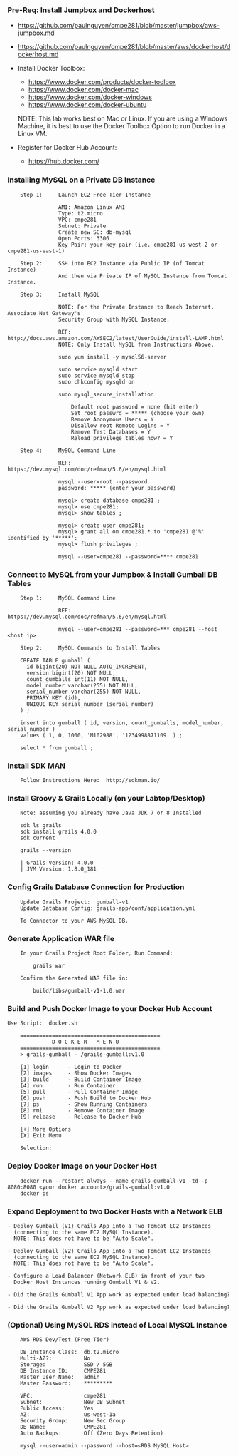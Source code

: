 

### Pre-Req:  Install Jumpbox and Dockerhost

- https://github.com/paulnguyen/cmpe281/blob/master/jumpbox/aws-jumpbox.md
- https://github.com/paulnguyen/cmpe281/blob/master/aws/dockerhost/dockerhost.md

- Install Docker Toolbox: 

    - https://www.docker.com/products/docker-toolbox
    - https://www.docker.com/docker-mac
    - https://www.docker.com/docker-windows
    - https://www.docker.com/docker-ubuntu

    NOTE:  This lab works best on Mac or Linux. 
    If you are using a Windows Machine, it is best to use
    the Docker Toolbox Option to run Docker in a Linux VM. 

- Register for Docker Hub Account:

    - https://hub.docker.com/


### Installing MySQL on a Private DB Instance

```
    Step 1:     Launch EC2 Free-Tier Instance
    
                AMI: Amazon Linux AMI
                Type: t2.micro 
                VPC: cmpe281
                Subnet: Private
                Create new SG: db-mysql
                Open Ports: 3306
                Key Pair: your key pair (i.e. cmpe281-us-west-2 or cmpe281-us-east-1)
                
    Step 2:     SSH into EC2 Instance via Public IP (of Tomcat Instance)
                And then via Private IP of MySQL Instance from Tomcat Instance.

    Step 3:     Install MySQL 

                NOTE: For the Private Instance to Reach Internet.  Associate Nat Gateway's
                Security Group with MySQL Instance.
    
                REF:  http://docs.aws.amazon.com/AWSEC2/latest/UserGuide/install-LAMP.html
                NOTE: Only Install MySQL from Instructions Above.
                
                sudo yum install -y mysql56-server 
                
                sudo service mysqld start
                sudo service mysqld stop
                sudo chkconfig mysqld on
                
                sudo mysql_secure_installation
                    
                    Default root password = none (hit enter)
                    Set root passwrd = ***** (choose your own)
                    Remove Anonymous Users = Y
                    Disallow root Remote Logins = Y
                    Remove Test Databases = Y
                    Reload privilege tables now? = Y
                
    Step 4:     MySQL Command Line
    
                REF: https://dev.mysql.com/doc/refman/5.6/en/mysql.html
                                
                mysql --user=root --password
                password: ***** (enter your password)

                mysql> create database cmpe281 ;
                mysql> use cmpe281;
                mysql> show tables ;

                mysql> create user cmpe281;
                mysql> grant all on cmpe281.* to 'cmpe281'@'%' identified by '*****';
                mysql> flush privileges ; 

                mysql --user=cmpe281 --password=**** cmpe281
```            

### Connect to MySQL from your Jumpbox & Install Gumball DB Tables

```
    Step 1:     MySQL Command Line
    
                REF: https://dev.mysql.com/doc/refman/5.6/en/mysql.html
                
                mysql --user=cmpe281 --password=*** cmpe281 --host <host ip>              

    Step 2:     MySQL Commands to Install Tables

    CREATE TABLE gumball (
      id bigint(20) NOT NULL AUTO_INCREMENT,
      version bigint(20) NOT NULL,
      count_gumballs int(11) NOT NULL,
      model_number varchar(255) NOT NULL,
      serial_number varchar(255) NOT NULL,
      PRIMARY KEY (id),
      UNIQUE KEY serial_number (serial_number)
    ) ;

    insert into gumball ( id, version, count_gumballs, model_number, serial_number ) 
    values ( 1, 0, 1000, 'M102988', '1234998871109' ) ;

    select * from gumball ;    

```

### Install SDK MAN

```
    Follow Instructions Here:  http://sdkman.io/
```

### Install Groovy & Grails Locally (on your Labtop/Desktop)

```
    Note: assuming you already have Java JDK 7 or 8 Installed
    
    sdk ls grails
    sdk install grails 4.0.0
    sdk current

    grails --version

	| Grails Version: 4.0.0
	| JVM Version: 1.8.0_181
```

### Config Grails Database Connection for Production

```
    Update Grails Project:  gumball-v1 
    Update Database Config: grails-app/conf/application.yml 

    To Connector to your AWS MySQL DB.  

```

### Generate Application WAR file

```
    In your Grails Project Root Folder, Run Command:
    
        grails war
        
    Confirm the Generated WAR file in:
    
        build/libs/gumball-v1-1.0.war
```


### Build and Push Docker Image to your Docker Hub Account


    Use Script:  docker.sh 

```
    ============================================
              D O C K E R   M E N U             
    ============================================
    > grails-gumball - /grails-gumball:v1.0 
     
    [1] login      - Login to Docker            
    [2] images     - Show Docker Images         
    [3] build      - Build Container Image      
    [4] run        - Run Container              
    [5] pull       - Pull Container Image       
    [6] push       - Push Build to Docker Hub   
    [7] ps         - Show Running Containers    
    [8] rmi        - Remove Container Image     
    [9] release    - Release to Docker Hub      
     
    [+] More Options                        
    [X] Exit Menu                              
     
    Selection: 
```

### Deploy Docker Image on your Docker Host

```
    docker run --restart always --name grails-gumball-v1 -td -p 8080:8080 <your docker account>/grails-gumball:v1.0 
    docker ps
```

### Expand Deployment to two Docker Hosts with a Network ELB

    - Deploy Gumball (V1) Grails App into a Two Tomcat EC2 Instances 
      (connecting to the same EC2 MySQL Instance). 
      NOTE: This does not have to be "Auto Scale".
    
    - Deploy Gumball (V2) Grails App into a Two Tomcat EC2 Instances 
      (connecting to the same EC2 MySQL Instance). 
      NOTE: This does not have to be "Auto Scale".

    - Configure a Load Balancer (Network ELB) in front of your two 
      Docker Host Instances running Gumball V1 & V2.

    - Did the Grails Gumball V1 App work as expected under load balancing?

    - Did the Grails Gumball V2 App work as expected under load balancing?



### (Optional) Using MySQL RDS instead of Local MySQL Instance

```
    AWS RDS Dev/Test (Free Tier)
    
    DB Instance Class:  db.t2.micro
    Multi-AZ?:          No
    Storage:            SSD / 5GB
    DB Instance ID:     CMPE281
    Master User Name:   admin
    Master Password:    *********
    
    VPC:                cmpe281
    Subnet:             New DB Subnet
    Public Access:      Yes
    AZ:                 us-west-1a
    Security Group:     New Sec Group
    DB Name:            CMPE281
    Auto Backups:       Off (Zero Days Retention)

    mysql --user=admin --password --host=<RDS MySQL Host>
                
```
